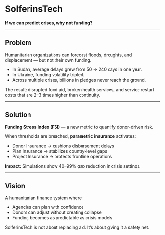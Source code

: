 # SolferinsTech

**If we can predict crises, why not funding?**

---

## Problem

Humanitarian organizations can forecast floods, droughts, and displacement — but not their own funding.

* In Sudan, average delays grew from 50 → 240 days in one year.
* In Ukraine, funding volatility tripled.
* Across multiple crises, billions in pledges never reach the ground.

The result: disrupted food aid, broken health services, and service restart costs that are 2–3 times higher than continuity.

---

## Solution

**Funding Stress Index (FSI)** — a new metric to quantify donor-driven risk.

When thresholds are breached, **parametric insurance** activates:

* Donor Insurance → cushions disbursement delays
* Plan Insurance → stabilizes country-level gaps
* Project Insurance → protects frontline operations

**Impact:** Simulations show 40–99% gap reduction in crisis settings.

---
## Vision

A humanitarian finance system where:

* Agencies can plan with confidence
* Donors can adjust without creating collapse
* Funding becomes as predictable as crisis models

SolferinsTech is not about replacing aid. It’s about giving it a safety net.

